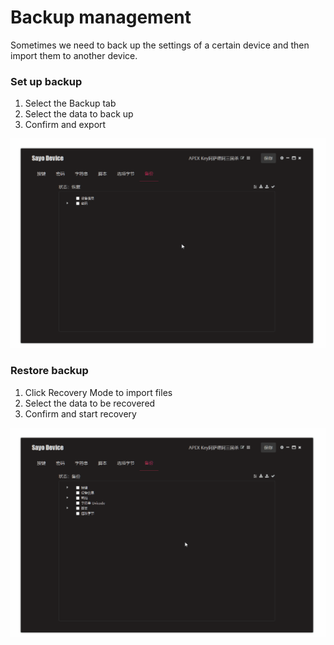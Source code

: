 # Backup management

Sometimes we need to back up the settings of a certain device and then import them to another device.


### Set up backup

1. Select the Backup tab
2. Select the data to back up
3. Confirm and export

![Setting backup](./img/backup-config.gif)

### Restore backup

1. Click Recovery Mode to import files
2. Select the data to be recovered
3. Confirm and start recovery

![Restore backup](./img/restore-config.gif)
